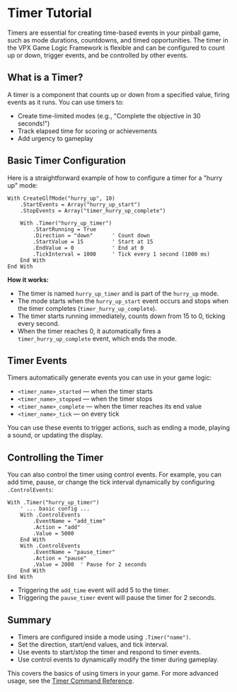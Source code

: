 # Timer Tutorial

Timers are essential for creating time-based events in your pinball game, such as mode durations, countdowns, and timed opportunities. The timer in the VPX Game Logic Framework is flexible and can be configured to count up or down, trigger events, and be controlled by other events.

## What is a Timer?
A timer is a component that counts up or down from a specified value, firing events as it runs. You can use timers to:
- Create time-limited modes (e.g., "Complete the objective in 30 seconds!")
- Track elapsed time for scoring or achievements
- Add urgency to gameplay

## Basic Timer Configuration

Here is a straightforward example of how to configure a timer for a "hurry up" mode:

```vbscript
With CreateGlfMode("hurry_up", 10)
    .StartEvents = Array("hurry_up_start")
    .StopEvents = Array("timer_hurry_up_complete")

    With .Timer("hurry_up_timer")
        .StartRunning = True
        .Direction = "down"      ' Count down
        .StartValue = 15         ' Start at 15
        .EndValue = 0            ' End at 0
        .TickInterval = 1000     ' Tick every 1 second (1000 ms)
    End With
End With
```

**How it works:**
- The timer is named `hurry_up_timer` and is part of the `hurry_up` mode.
- The mode starts when the `hurry_up_start` event occurs and stops when the timer completes (`timer_hurry_up_complete`).
- The timer starts running immediately, counts down from 15 to 0, ticking every second.
- When the timer reaches 0, it automatically fires a `timer_hurry_up_complete` event, which ends the mode.

## Timer Events
Timers automatically generate events you can use in your game logic:
- `<timer_name>_started` — when the timer starts
- `<timer_name>_stopped` — when the timer stops
- `<timer_name>_complete` — when the timer reaches its end value
- `<timer_name>_tick` — on every tick

You can use these events to trigger actions, such as ending a mode, playing a sound, or updating the display.

## Controlling the Timer
You can also control the timer using control events. For example, you can add time, pause, or change the tick interval dynamically by configuring `.ControlEvents`:

```vbscript
With .Timer("hurry_up_timer")
    ' ... basic config ...
    With .ControlEvents
        .EventName = "add_time"
        .Action = "add"
        .Value = 5000
    End With
    With .ControlEvents
        .EventName = "pause_timer"
        .Action = "pause"
        .Value = 2000  ' Pause for 2 seconds
    End With
End With
```

- Triggering the `add_time` event will add 5 to the timer.
- Triggering the `pause_timer` event will pause the timer for 2 seconds.

## Summary
- Timers are configured inside a mode using `.Timer("name")`.
- Set the direction, start/end values, and tick interval.
- Use events to start/stop the timer and respond to timer events.
- Use control events to dynamically modify the timer during gameplay.

This covers the basics of using timers in your game. For more advanced usage, see the [Timer Command Reference](../../timer). 